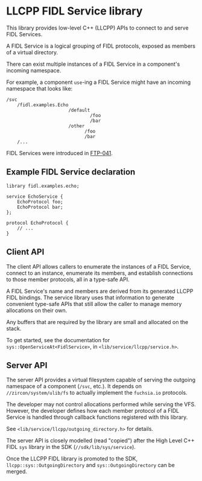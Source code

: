 # LLCPP FIDL Service library

This library provides low-level C++ (LLCPP) APIs to connect to and serve FIDL Services.

A FIDL Service is a logical grouping of FIDL protocols, exposed as members of a virtual
directory.

There can exist multiple instances of a FIDL Service in a component's incoming namespace.

For example, a component `use`-ing a FIDL Service might have an incoming namespace that
looks like:
```
/svc
    /fidl.examples.Echo
                       /default
                               /foo
                               /bar
                       /other
                             /foo
                             /bar
    /...
```

FIDL Services were introduced in [FTP-041].

## Example FIDL Service declaration

```fidl
library fidl.examples.echo;

service EchoService {
    EchoProtocol foo;
    EchoProtocol bar;
};

protocol EchoProtocol {
    // ...
}
```

## Client API

The client API allows callers to enumerate the instances of a FIDL Service, connect to
an instance, enumerate its members, and establish connections to those member protocols,
all in a type-safe API.

A FIDL Service's name and members are derived from its generated LLCPP FIDL bindings.
The service library uses that information to generate convenient type-safe APIs that
still allow the caller to manage memory allocations on their own.

Any buffers that are required by the library are small and allocated on the stack.

To get started, see the documentation for `sys::OpenServiceAt<FidlService>`, in
`<lib/service/llcpp/service.h>`.

## Server API

The server API provides a virtual filesystem capable of serving the outgoing namespace of a
component (`/svc`, etc.). It depends on `//zircon/system/ulib/fs` to actually implement the
`fuchsia.io` protocols.

The developer may not control allocations performed while serving the VFS. However, the
developer defines how each member protocol of a FIDL Service is handled through callback
functions registered with this library.

See `<lib/service/llcpp/outgoing_directory.h>` for details.

The server API is closely modelled (read "copied") after the High Level C++ FIDL `sys` library
in the SDK (`//sdk/lib/sys/service`).

Once the LLCPP FIDL library is promoted to the SDK, `llcpp::sys::OutgoingDirectory` and
`sys::OutgoingDirectory` can be merged.

[FTP-041]: https://fuchsia.dev/fuchsia-src/development/languages/fidl/reference/ftp/ftp-041.md